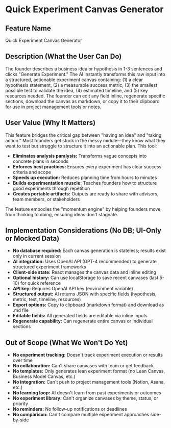 # Quick Experiment Canvas Generator

## Feature Name

Quick Experiment Canvas Generator

## Description (What the User Can Do)

The founder describes a business idea or hypothesis in 1-3 sentences and clicks "Generate Experiment." The AI instantly transforms this raw input into a structured, actionable experiment canvas containing: (1) a clear hypothesis statement, (2) a measurable success metric, (3) the smallest possible test to validate the idea, (4) estimated timeline, and (5) key resources needed. The founder can edit any field inline, regenerate specific sections, download the canvas as markdown, or copy it to their clipboard for use in project management tools or notes.

## User Value (Why It Matters)

This feature bridges the critical gap between "having an idea" and "taking action." Most founders get stuck in the messy middle—they know what they want to test but struggle to structure it into an actionable plan. This tool:

- **Eliminates analysis paralysis:** Transforms vague concepts into concrete plans in seconds
- **Enforces best practices:** Ensures every experiment has clear success criteria and scope
- **Speeds up execution:** Reduces planning time from hours to minutes
- **Builds experimentation muscle:** Teaches founders how to structure good experiments through repetition
- **Creates portable artifacts:** Outputs are ready to share with advisors, team members, or stakeholders

The feature embodies the "momentum engine" by helping founders move from thinking to doing, ensuring ideas don't stagnate.

## Implementation Considerations (No DB; UI-Only or Mocked Data)

- **No database required:** Each canvas generation is stateless; results exist only in current session
- **AI integration:** Uses OpenAI API (GPT-4 recommended) to generate structured experiment frameworks
- **Client-side state:** React manages the canvas data and inline editing
- **Optional history:** Can use localStorage to save recent canvases (last 5-10) for quick reference
- **API key:** Requires OpenAI API key (environment variable)
- **Structured output:** AI returns JSON with specific fields (hypothesis, metric, test, timeline, resources)
- **Export options:** Copy to clipboard (markdown format) and download as .md file
- **Editable fields:** All generated fields are editable via inline inputs
- **Regenerate capability:** Can regenerate entire canvas or individual sections

## Out of Scope (What We Won't Do Yet)

- **No experiment tracking:** Doesn't track experiment execution or results over time
- **No collaboration:** Can't share canvases with team or get feedback
- **No templates:** Only generates lean experiment format (no Lean Canvas, Business Model Canvas, etc.)
- **No integration:** Can't push to project management tools (Notion, Asana, etc.)
- **No learning loop:** AI doesn't learn from past experiments or outcomes
- **No experiment library:** Can't organize canvases by theme, status, or priority
- **No reminders:** No follow-up notifications or deadlines
- **No comparison:** Can't compare multiple experiment approaches side-by-side
